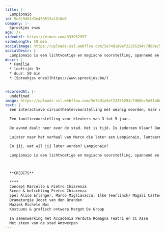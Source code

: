 ```yaml
---
title: |-
  Lampionaio
id: 5e819d81d3e430515a1818d6
company: |-
  Sprookjes enzo
age: 3+
videoUrl: https://vimeo.com/333952957
videoLength: 50 min
socialImage: https://uploads-ssl.webflow.com/5e74d1a9ef22355294c7d60e/5e82fd3e4fe2ac0687f33a09_Sproojesenzo_Lampionaio%20(5).jpg
socialDescr: |-
  Lampionaio is een lichtvoetige en magische voorstelling, spannend en kleurrijk met verrassende circusnummers, bewegende objecten en poppen. 
descr: |-
  * Familie
  * leeftijd: 3+
  * duur: 50 min
  * [Sprookjes enzo](https://www.sprookjes.be/)

  ‍
recordedAt: |-
  undefined
image: https://uploads-ssl.webflow.com/5e74d1a9ef22355294c7d60e/5e81ab86d4a408c7d617585b_Sproojesenzo_Lampionaio%20(4).jpg
text: |-
  Een interactieve circustheatervoorstelling met weinig woorden, maar des te meer beelden.
  
  Een familievoorstelling voor kleuters van 3 tot 5 jaar.
  
  De avond daalt neer over de stad. Het is tijd. Is iedereen klaar? Dan kunnen we beginnen.
  
  Luister naar het verhaal van Marco die later een Lampionaio, lantaarnaansteker, wil worden. Dan zal hij bij zonsondergang de nacht aansteken en haar net voor zonsopgang weer uitdoven. Hij zal licht in de straten brengen en met zijn meterslange benen dicht bij de lantaarns blijven. Hij zal licht kunnen veranderen in donker en donker in licht. Want hij is niet bang meer voor het donker en droomt met de ogen open.
  
  En jij, wat wil jij later worden? Lampionaio?
  
  Lampionaio is een lichtvoetige en magische voorstelling, spannend en kleurrijk met verrassende circusnummers, bewegende objecten en poppen.

  ‍

  **CREDITS**

  **‍**
  Concept Marcello & Pietro Chiarenza
  Scene & belichting Pietro Chiarenza
  Spel Alice Erlanger, Marco Migliavacca, Ilke Teerlinck/ Magali Casters, Rebecca Rosseel & Pietro Chiarenza
  Dramaturgie Joost van den Branden
  Muziek Michele Moi
  Kostuums & grafisch ontwerp Margot De Group
  
  In samenwerking met Accademia Perduta Romagna Teatri en CC Asse
  Met steun van de stad Antwerpen
---
```

